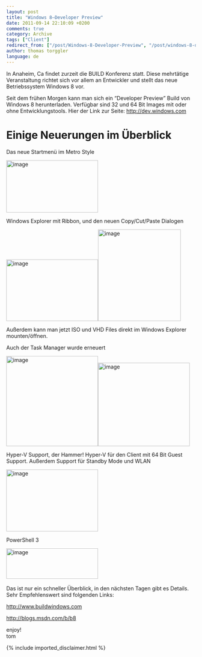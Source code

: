 ```yaml
---
layout: post
title: "Windows 8–Developer Preview"
date: 2011-09-14 22:10:09 +0200
comments: true
category: Archive
tags: ["Client"]
redirect_from: ["/post/Windows-8-Developer-Preview", "/post/windows-8-developer-preview"]
author: thomas torggler
language: de
---
```

<!-- more -->
<p>In Anaheim, Ca findet zurzeit die BUILD Konferenz statt. Diese mehrtätige Veranstaltung richtet sich vor allem an Entwickler und stellt das neue Betriebssystem Windows 8 vor.</p>  <p>Seit dem frühen Morgen kann man sich ein “Developer Preview” Build von Windows 8 herunterladen. Verfügbar sind 32 und 64 Bit Images mit oder ohne Entwicklungstools. Hier der Link zur Seite: <a href="http://dev.windows.com">http://dev.windows.com</a></p>  <h1>Einige Neuerungen im Überblick</h1>  <p>Das neue Startmenü im Metro Style</p>  <p><a href="/assets/archive/image_346.png"><img style="background-image: none; border-right-width: 0px; margin: 0px; padding-left: 0px; padding-right: 0px; display: inline; border-top-width: 0px; border-bottom-width: 0px; border-left-width: 0px; padding-top: 0px" title="image" border="0" alt="image" src="/assets/archive/image_thumb_344.png" width="244" height="139" /></a></p>  <p>Windows Explorer mit Ribbon, und den neuen Copy/Cut/Paste Dialogen</p>  <p><a href="/assets/archive/image_347.png"><img style="background-image: none; border-right-width: 0px; padding-left: 0px; padding-right: 0px; display: inline; border-top-width: 0px; border-bottom-width: 0px; border-left-width: 0px; padding-top: 0px" title="image" border="0" alt="image" src="/assets/archive/image_thumb_345.png" width="244" height="164" /></a><a href="/assets/archive/image_348.png"><img style="background-image: none; border-right-width: 0px; padding-left: 0px; padding-right: 0px; display: inline; border-top-width: 0px; border-bottom-width: 0px; border-left-width: 0px; padding-top: 0px" title="image" border="0" alt="image" src="/assets/archive/image_thumb_346.png" width="220" height="244" /></a></p>  <p>Außerdem kann man jetzt ISO und VHD Files direkt im Windows Explorer mounten/öffnen.</p>  <p>Auch der Task Manager wurde erneuert</p>  <p><a href="/assets/archive/image_349.png"><img style="background-image: none; border-right-width: 0px; margin: 0px; padding-left: 0px; padding-right: 0px; display: inline; border-top-width: 0px; border-bottom-width: 0px; border-left-width: 0px; padding-top: 0px" title="image" border="0" alt="image" src="/assets/archive/image_thumb_347.png" width="244" height="240" /></a><a href="/assets/archive/image_350.png"><img style="background-image: none; border-right-width: 0px; margin: 0px; padding-left: 0px; padding-right: 0px; display: inline; border-top-width: 0px; border-bottom-width: 0px; border-left-width: 0px; padding-top: 0px" title="image" border="0" alt="image" src="/assets/archive/image_thumb_348.png" width="244" height="222" /></a></p>  <p>Hyper-V Support, der Hammer! Hyper-V für den Client mit 64 Bit Guest Support. Außerdem Support für Standby Mode und WLAN</p>  <p><a href="/assets/archive/image_351.png"><img style="background-image: none; border-right-width: 0px; margin: 0px; padding-left: 0px; padding-right: 0px; display: inline; border-top-width: 0px; border-bottom-width: 0px; border-left-width: 0px; padding-top: 0px" title="image" border="0" alt="image" src="/assets/archive/image_thumb_349.png" width="244" height="165" /></a></p>  <p>PowerShell 3</p>  <p><a href="/assets/archive/image_352.png"><img style="background-image: none; border-right-width: 0px; margin: 0px; padding-left: 0px; padding-right: 0px; display: inline; border-top-width: 0px; border-bottom-width: 0px; border-left-width: 0px; padding-top: 0px" title="image" border="0" alt="image" src="/assets/archive/image_thumb_350.png" width="244" height="81" /></a>&#160;</p>  <p>Das ist nur ein schneller Überblick, in den nächsten Tagen gibt es Details. Sehr Empfehlenswert sind folgenden Links:</p>  <p><a href="http://www.buildwindows.com">http://www.buildwindows.com</a></p>  <p><a href="http://blogs.msdn.com/b/b8">http://blogs.msdn.com/b/b8</a></p>  <p>enjoy!   <br />tom</p>
{% include imported_disclaimer.html %}
